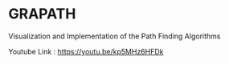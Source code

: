 # GRAPATH
Visualization and Implementation of the Path Finding Algorithms

Youtube Link : https://youtu.be/kp5MHz6HFDk
